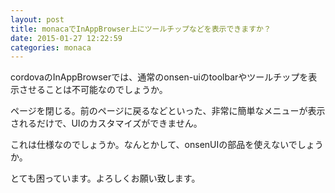 ```yaml
---
layout: post
title: monacaでInAppBrowser上にツールチップなどを表示できますか？
date: 2015-01-27 12:22:59
categories: monaca
---
```

<p>cordovaのInAppBrowserでは、通常のonsen-uiのtoolbarやツールチップを表示させることは不可能なのでしょうか。</p>

<p>ページを閉じる。前のページに戻るなどといった、非常に簡単なメニューが表示されるだけで、UIのカスタマイズができません。</p>

<p>これは仕様なのでしょうか。なんとかして、onsenUIの部品を使えないでしょうか。</p>

<p>とても困っています。よろしくお願い致します。</p>
